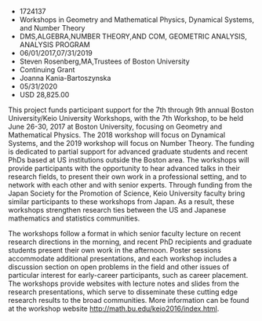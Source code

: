 
* 1724137
* Workshops in Geometry and Mathematical Physics, Dynamical Systems, and Number Theory
* DMS,ALGEBRA,NUMBER THEORY,AND COM, GEOMETRIC ANALYSIS, ANALYSIS PROGRAM
* 06/01/2017,07/31/2019
* Steven Rosenberg,MA,Trustees of Boston University
* Continuing Grant
* Joanna Kania-Bartoszynska
* 05/31/2020
* USD 28,825.00

This project funds participant support for the 7th through 9th annual Boston
University/Keio University Workshops, with the 7th Workshop, to be held June
26-30, 2017 at Boston University, focusing on Geometry and Mathematical Physics.
The 2018 workshop will focus on Dynamical Systems, and the 2019 workshop will
focus on Number Theory. The funding is dedicated to partial support for advanced
graduate students and recent PhDs based at US institutions outside the Boston
area. The workshops will provide participants with the opportunity to hear
advanced talks in their research fields, to present their own work in a
professional setting, and to network with each other and with senior experts.
Through funding from the Japan Society for the Promotion of Science, Keio
University faculty bring similar participants to these workshops from Japan. As
a result, these workshops strengthen research ties between the US and Japanese
mathematics and statistics communities.

The workshops follow a format in which senior faculty lecture on recent research
directions in the morning, and recent PhD recipients and graduate students
present their own work in the afternoon. Poster sessions accommodate additional
presentations, and each workshop includes a discussion section on open problems
in the field and other issues of particular interest for early-career
participants, such as career placement. The workshops provide websites with
lecture notes and slides from the research presentations, which serve to
disseminate these cutting edge research results to the broad communities. More
information can be found at the workshop website
http://math.bu.edu/keio2016/index.html.
